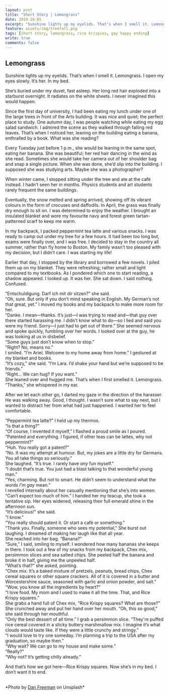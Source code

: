```yaml
---
layout: post
title: "Short Story | Lemongrass"
date: 2019-10-05
excerpt: "Sunshine lights up my eyelids. That’s when I smell it. Lemongrass."
feature: assets/img/treefall.png
tags: [short story, lemongrass, rice krispies, gay happy ending]
write: true
comments: false
---
```

## Lemongrass
Sunshine lights up my eyelids. That’s when I smell it. Lemongrass. I open my eyes slowly. It’s her. In my bed. 

She’s buried under my duvet, fast asleep. Her long red hair exploded into a starburst overnight. It radiates on the white sheets. I never imagined this would happen.

Since the first day of university, I had been eating my lunch under one of the large trees in front of the Arts building. It was nice and quiet; the perfect place to study. One autumn day, I was people watching while eating my egg salad sandwich. I admired the scene as they walked through falling red leaves. That’s when I noticed her, leaning on the building eating a banana, enthralled by a book. What was she reading? 

Every Tuesday just before 1 p.m., she would be leaning in the same spot, eating her banana. She was beautiful; her red hair dancing in the wind as she read. Sometimes she would take her camera out of her shoulder bag and snap a single picture. When she was done, she’d slip into the building. I supposed she was studying arts. Maybe she was a photographer?

When winter came, I stopped sitting under the tree and ate at the café instead. I hadn’t seen her in months. Physics students and art students rarely frequent the same buildings. 

Eventually, the snow melted and spring arrived, showing off its vibrant colours in the form of crocuses and daffodils. In April, the grass was finally dry enough to sit on. I was determined to enjoy the weather. I brought an insulated blanket and wore my favourite navy and forest green tartan-patterned scarf to keep me warm. 

In my backpack, I packed peppermint tea latte and various snacks. I was ready to camp out under my tree for a few hours. It had been too long but, exams were finally over, and I was free. I decided to stay in the country all summer, rather than fly home to Boston. My family wasn’t too pleased with my decision, but I didn’t care. I was starting my life!

Earlier that day, I stopped by the library and borrowed a few novels. I piled them up on my blanket. They were refreshing; rather small and light compared to my textbooks. As I pondered which one to start reading, a shadow appeared. I looked up. It was her. She sat down. I said nothing. Confused.

“Entschuldigung. Darf ich mit dir sitzen?” she said.  
“Oh, sure. But only if you don’t mind speaking in English. My German’s not that great, yet.” I moved my books and my backpack to make more room for her.  
“Danke. I mean—thanks. It’s just—I was trying to read and—that guy over there started harassing me. I didn’t know what to do—so I lied and said you were my friend. Sorry—I just had to get out of there.” She seemed nervous and spoke quickly, fumbling over her words. I looked over at the guy, he was looking at us in disbelief.  
“Some guys just don’t know when to stop.”  
“Right? No, means no.”  
I smiled. “I’m Ariel. Welcome to my home away from home.” I gestured at my blanket and books.  
“It’s cozy,” she said. “I’m Lara. I’d shake your hand but we’re supposed to be friends.”  
“Right… We can hug? If you want.”  
She leaned over and hugged me. That’s when I first smelled it. Lemongrass.  
“Thanks,” she whispered in my ear.  

After we let each other go, I darted my gaze in the direction of the harasser. He was walking away. Good, I thought. I wasn’t sure what to say next, but I wanted to distract her from what had just happened. I wanted her to feel comfortable.

“Peppermint tea latte?” I held up my thermos.  
“Is that a thing?”  
“Of course, I invented it myself,” I flashed a proud smile as I poured. “Patented and everything. I figured, if other teas can be lattes, why not peppermint?”  
“Huh. You really got a patent?”  
“No. It was my attempt at humour. But, my jokes are a little dry for Germans. You all take things so seriously.”  
She laughed. “It’s true. I rarely have *any* fun myself.”  
“I doubt that’s true. You just had a blast talking to that wonderful young man.”  
“Yes, charming. But not to smart. He didn’t seem to understand what the words *I’m gay* mean.”  
I revelled internally about her casually mentioning that she’s into women. “Can’t expect too much of him.” I handed her my teacup, she took a tentative sip. Her eyes widened, releasing their full emerald shine in the afternoon sun.  
“It’s delicious!” she said.  
“I know.”  
“You really should patent it. Or start a café or something.”  
“Thank you. Finally, someone who sees my potential,” She burst out laughing. I dreamed of making her laugh like that all year.  
She reached into her bag. “Banana?”  
“Sure,” I said, smiling to myself. I wondered how many bananas she keeps in there. I took out a few of my snacks from my backpack, Chex mix, persimmon slices and sea salted chips. She peeled half the banana and broke it in half, giving me the unpeeled half.  
“What’s that?” she asked, pointing.  
“Chex mix. It’s a baked mixture of pretzels, peanuts, bread chips, Chex cereal squares or other square crackers. All of it is covered in a butter and Worcestershire sauce, seasoned with garlic and onion powder, and salt.”  
“Wow, you know all the ingredients by heart?”  
“I love food. My mom and I used to make it all the time. That, and Rice Krispy squares.”  
She grabs a hand full of Chex mix, “Rice Krispy squares? What are those?” She crunched away and put her hand over her mouth. “Oh, this so good,” she said through her mouthful.  
“Only the best dessert of all time.” I grab a persimmon slice. “They're puffed rice cereal covered in a sticky buttery marshmallow mix. I imagine it’s what clouds would taste like. If they were a little crunchy and stringy.”  
“I would love to try one someday. I’m planning a trip to the USA after my graduation, so maybe then.”  
“Why wait? We can go to my house and make some.”  
“Really?”  
“Why not? It’s getting chilly already.”  

And that’s how we got here—Rice Krispy squares. Now she’s in my bed. I don’t want it to end.

<br />
*Photo by <a target="_blank" href="https://unsplash.com/@danfreemanphoto">Dan Freeman</a> on Unsplash*
